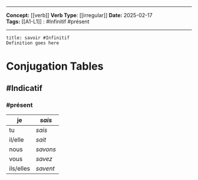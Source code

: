 
---

**Concept:** [[verb]]
**Verb Type**: [[irregular]]
**Date:** 2025-02-17  
**Tags:** 
	[[A1-L1]] : #Infinitif #présent 

---

```ad-summary
title: savoir #Infinitif
Definition goes here
```

# Conjugation Tables

## #Indicatif

### #présent

| je        | *sais*   |
| --------- | -------- |
| tu        | *sais*   |
| il/elle   | *sait*   |
| nous      | *savons* |
| vous      | *savez*  |
| ils/elles | *savent* |

